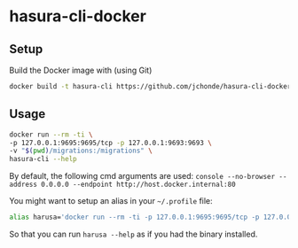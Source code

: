 # hasura-cli-docker

## Setup

Build the Docker image with (using Git)

```sh
docker build -t hasura-cli https://github.com/jchonde/hasura-cli-docker.git
```

## Usage

```sh
docker run --rm -ti \
-p 127.0.0.1:9695:9695/tcp -p 127.0.0.1:9693:9693 \
-v "$(pwd)/migrations:/migrations" \
hasura-cli --help
```

By default, the following cmd arguments are used:
`console --no-browser --address 0.0.0.0 --endpoint http://host.docker.internal:80`

You might want to setup an alias in your `~/.profile` file:

```sh
alias harusa='docker run --rm -ti -p 127.0.0.1:9695:9695/tcp -p 127.0.0.1:9693:9693 -v "$(pwd)/migrations:/migrations" hasura-cli'
```

So that you can run `harusa --help` as if you had the binary installed.
